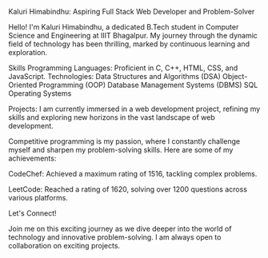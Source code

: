 Kaluri Himabindhu: Aspiring Full Stack Web Developer and Problem-Solver

Hello! I'm Kaluri Himabindhu, a dedicated B.Tech student in Computer Science and Engineering at IIIT Bhagalpur. My journey through the dynamic field of technology has been thrilling, marked by continuous learning and exploration.

Skills
Programming Languages: Proficient in C, C++, HTML, CSS, and JavaScript.
Technologies:
Data Structures and Algorithms (DSA)
Object-Oriented Programming (OOP)
Database Management Systems (DBMS)
SQL
Operating Systems

Projects:
I am currently immersed in a web development project, refining my skills and exploring new horizons in the vast landscape of web development.


Competitive programming is my passion, where I constantly challenge myself and sharpen my problem-solving skills. Here are some of my achievements:

CodeChef: Achieved a maximum rating of 1516, tackling complex problems.

LeetCode: Reached a rating of 1620, solving over 1200 questions across various platforms.

Let's Connect!

Join me on this exciting journey as we dive deeper into the world of technology and innovative problem-solving. I am always open to collaboration on exciting projects.

